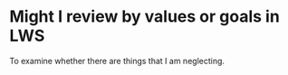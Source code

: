 # Might I review by values or goals in LWS
To examine whether there are things that I am neglecting.

<!-- #p1 -->

<!-- {BearID:67806A9E-EFF4-4627-AED4-92CEB9468779-534-0000006AAA40ADA0} -->
